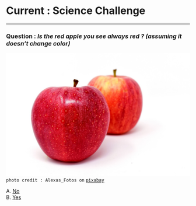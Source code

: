# Current : Science Challenge
---

### Question : _Is the red apple you see always red ? (assuming it doesn’t change color)_
![apple](../images/apple.jpg)  
`photo credit : Alexas_Fotos on` [`pixabay`](https://pixabay.com/en/apple-fruit-red-apple-fruits-3117507/)    

A. [No](red.md)  
B. [Yes](pink.md)  